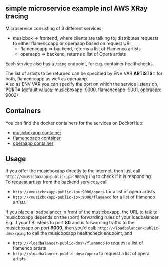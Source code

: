 ## simple microservice example incl AWS XRay tracing

Microservice consisting of 3 different services:
* musicbox => frontend, where clients are talking to, distributes requests to either flamencoapp or operaapp based on request URI
  * flamencoapp => backend, returns a list of Flamenco artists
  * operaapp => backend, returns a list of Opera artists

Each service also has a ```/ping``` endpoint, for e.g. container healthchecks.

The list of artists to be returned can be specified by ENV VAR **ARTISTS=** for both, flamencoapp as well as operaapp.  
Also as ENV VAR you can specify the port on which the service listens on, **PORT=** (default values: musicboxapp: 9000, flamencoapp: 9001, operaapp: 9002)

## Containers

You can find the docker containers for the services on DockerHub:

* [musicboxapp container](https://hub.docker.com/repository/docker/pauloclouddev/musicboxapp)
* [flamencoapp container](https://hub.docker.com/repository/docker/pauloclouddev/flamencoapp)
* [operaapp container](https://hub.docker.com/repository/docker/pauloclouddev/operaapp)

## Usage

If you offer the musicboxapp directly to the internet, then just call ```http://<musicboxapp-public-ip>:9000/ping``` to check if it is responding.  
To request artists from the backend services, call
* ```http://<musicboxapp-public-ip>:9000/opera``` for a list of opera artists
* ```http://<musicboxapp-public-ip>:9000/flamenco``` for a list of flamenco artists

If you place a loadbalancer in front of the musicboxapp, the URL to talk to musicboxapp depends on the (port) forwarding rules of your loadbalancer. 
E.g. if your LB listens to port **80** and is forwarding traffic to the musicboxapp on port **9000**, then you'd call:
```http://<loadbalancer-public-dns>/ping``` to call the musicboxapp healthcheck endpoint, and
* ```http://<loadbalancer-public-dns>/flamenco``` to request a list of flamenco artists
* ```http://<loadbalancer-public-dns>/opera``` to request a list of opera artists
